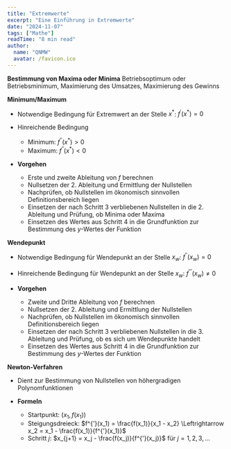 ```yaml
---
title: "Extremwerte"
excerpt: "Eine Einführung in Extremwerte"
date: "2024-11-07"
tags: ["Mathe"]
readTime: "8 min read"
author:
  name: "QNMW"
  avatar: /favicon.ico
---
```


**Bestimmung von Maxima oder Minima**
Betriebsoptimum oder Betriebsminimum, Maximierung des Umsatzes, Maximierung des Gewinns

**Minimum/Maximum**
- Notwendige Bedingung für Extremwert an der Stelle $x^*$: $f^{'}(x^*) = 0$
- Hinreichende Bedingung
	- Minimum: $f^{''}(x^*) > 0$
	- Maximum: $f^{''}(x^*) < 0$

- **Vorgehen**
	- Erste und zweite  Ableitung von $f$ berechnen
	- Nullsetzen der 2. Ableitung und Ermittlung der Nullstellen
	- Nachprüfen, ob Nullstellen im ökonomisch sinnvollen Definitionsbereich liegen
	- Einsetzen der nach Schritt 3 verbliebenen Nullstellen in die 2. Ableitung und Prüfung, ob Minima oder Maxima
	- Einsetzen des Wertes aus Schritt 4 in die Grundfunktion zur Bestimmung des $y$-Wertes der Funktion

**Wendepunkt**
- Notwendige Bedingung für Wendepunkt an der Stelle $x_w$: $f^{''}(x_w) = 0$
- Hinreichende Bedingung für Wendepunkt an der Stelle $x_w$: $f^{'''}(x_w) \neq 0$

- **Vorgehen**
	- Zweite und Dritte Ableitung von $f$ berechnen
	- Nullsetzen der 2. Ableitung und Ermittlung der Nullstellen
	- Nachprüfen, ob Nullstellen im ökonomisch sinnvollen Definitionsbereich liegen
	- Einsetzen der nach Schritt 3 verbliebenen Nullstellen in die 3. Ableitung und Prüfung, ob es sich um Wendepunkte handelt
	- Einsetzen des Wertes aus Schritt 4 in die Grundfunktion zur Bestimmung des $y$-Wertes der Funktion

**Newton-Verfahren**
- Dient zur Bestimmung von Nullstellen von höhergradigen Polynomfunktionen

- **Formeln**
	- Startpunkt: $(x_{1}, f(x_{1}))$
	- Steigungsdreieck: $f^{'}(x_1) = \frac{f(x_1)}{x_1 - x_2} \Leftrightarrow x_2 = x_1 - \frac{f(x_1)}{f^{'}(x_1)}$
	- Schritt $j$: $x_{j+1} = x_j - \frac{f(x_j)}{f^{'}(x_j)}$ für $j = 1, 2, 3, \dots$
